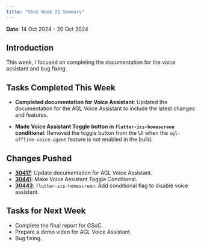```yaml
---
title: "GSoC Week 21 Summary"
---
```



<!-- # GSoC Week 08 Summary -->
**Date**: 14 Oct 2024 - 20 Oct 2024

## Introduction
This week, I focused on completing the documentation for the voice assistant and bug fixing.

## Tasks Completed This Week
- **Completed documentation for Voice Assistant**: Updated the documentation for the AGL Voice Assistant to include the latest changes and features.

- **Made Voice Assistant Toggle button in `flutter-ics-homescreen` conditional**: Removed the toggle button from the UI when the `agl-offline-voice-agent` feature is not enabled in the build.

## Changes Pushed
- **[30417](https://gerrit.automotivelinux.org/gerrit/c/AGL/documentation/+/30417)**: Update documentation for AGL Voice Assistant.
- **[30441](https://gerrit.automotivelinux.org/gerrit/c/apps/flutter-ics-homescreen/+/30441)**: Make Voice Assistant Toggle Conditional.
- **[30443](https://gerrit.automotivelinux.org/gerrit/c/AGL/meta-agl-demo/+/30443)**: `flutter-ics-homescreen`: Add conditional flag to disable voice assistant.

## Tasks for Next Week
- Complete the final report for GSoC.
- Prepare a demo video for AGL Voice Assistant.
- Bug fixing.


<br>
<br>